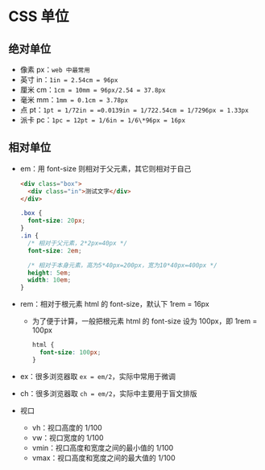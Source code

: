 # CSS 单位

## 绝对单位

- 像素 px：`web 中最常用`
- 英寸 in：`1in = 2.54cm = 96px`
- 厘米 cm：`1cm = 10mm = 96px/2.54 = 37.8px`
- 毫米 mm：`1mm = 0.1cm = 3.78px`
- 点 pt：`1pt = 1/72in = =0.0139in = 1/722.54cm = 1/7296px = 1.33px`
- 派卡 pc：`1pc = 12pt = 1/6in = 1/6\*96px = 16px`

## 相对单位

- em：用 font-size 则相对于父元素，其它则相对于自己

  ```html
  <div class="box">
    <div class="in">测试文字</div>
  </div>
  ```

  ```css
  .box {
    font-size: 20px;
  }
  .in {
    /* 相对于父元素，2*2px=40px */
    font-size: 2em;

    /* 相对于本身元素，高为5*40px=200px，宽为10*40px=400px */
    height: 5em;
    width: 10em;
  }
  ```

- rem：相对于根元素 html 的 font-size，默认下 1rem = 16px

  - 为了便于计算，一般把根元素 html 的 font-size 设为 100px，即 1rem = 100px

    ```css
    html {
      font-size: 100px;
    }
    ```

- ex：很多浏览器取 `ex = em/2`，实际中常用于微调

- ch：很多浏览器取 `ch = em/2`，实际中主要用于盲文排版

- 视口
  - vh：视口高度的 1/100
  - vw：视口宽度的 1/100
  - vmin：视口高度和宽度之间的最小值的 1/100
  - vmax：视口高度和宽度之间的最大值的 1/100
